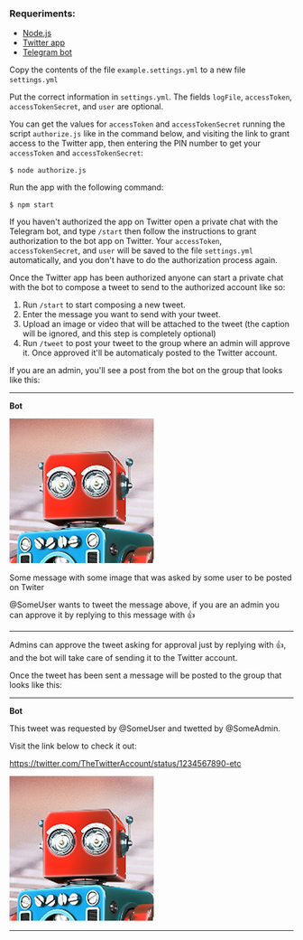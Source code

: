### Requeriments:

- [Node.js](https://nodejs.org/en/download/)
- [Twitter app](https://developer.twitter.com/en/docs/basics/apps/overview.html)
- [Telegram bot](https://core.telegram.org/bots)

Copy the contents of the file `example.settings.yml` to a new file `settings.yml`

Put the correct information in `settings.yml`. The fields `logFile`, `accessToken`, `accessTokenSecret`, and `user` are optional.

You can get the values for `accessToken` and `accessTokenSecret` running the script `authorize.js` like in the command below, and visiting the link to grant access to the Twitter app, then entering the PIN number to get your `accessToken` and `accessTokenSecret`:

```
$ node authorize.js
```

Run the app with the following command:

```
$ npm start
```

If you haven't authorized the app on Twitter open a private chat with the Telegram bot, and type `/start` then follow the instructions to grant authorization to the bot app on Twitter. Your `accessToken`, `accessTokenSecret`, and `user` will be saved to the file `settings.yml` automatically, and you don't have to do the authorization process again.

Once the Twitter app has been authorized anyone can start a private chat with the bot to compose a tweet to send to the authorized account like so:

1. Run `/start` to start composing a new tweet.
2. Enter the message you want to send with your tweet.
3. Upload an image or video that will be attached to the tweet (the caption will be ignored, and this step is completely optional)
4. Run `/tweet` to post your tweet to the group where an admin will approve it. Once approved it'll be automaticaly posted to the Twitter account.

If you are an admin, you'll see a post from the bot on the group that looks like this:

---

**Bot**

![](test.png)

Some message with some image that was asked by some user to be posted on Twiter

@SomeUser wants to tweet the message above, if you are an admin you can approve it by replying to this message with 👍

---

Admins can approve the tweet asking for approval just by replying with 👍, and the bot will take care of sending it to the Twitter account.

Once the tweet has been sent a message will be posted to the group that looks like this:

---

**Bot**

This tweet was requested by @SomeUser and twetted by @SomeAdmin.

Visit the link below to check it out:

https://twitter.com/TheTwitterAccount/status/1234567890-etc

![](test.png)

---

